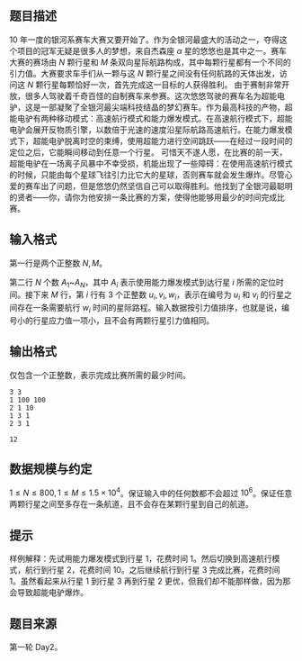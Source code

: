 ## 题目描述

$10$ 年一度的银河系赛车大赛又要开始了。作为全银河最盛大的活动之一，夺得这个项目的冠军无疑是很多人的梦想，来自杰森座 $\alpha$ 星的悠悠也是其中之一。赛车大赛的赛场由 $N$ 颗行星和 $M$ 条双向星际航路构成，其中每颗行星都有一个不同的引力值。大赛要求车手们从一颗与这 $N$ 颗行星之间没有任何航路的天体出发，访问这 $N$ 颗行星每颗恰好一次，首先完成这一目标的人获得胜利。
由于赛制非常开放，很多人驾驶着千奇百怪的自制赛车来参赛。这次悠悠驾驶的赛车名为超能电驴，这是一部凝聚了全银河最尖端科技结晶的梦幻赛车。作为最高科技的产物，超能电驴有两种移动模式：高速航行模式和能力爆发模式。在高速航行模式下，超能电驴会展开反物质引擎，以数倍于光速的速度沿星际航路高速航行。在能力爆发模式下，超能电驴脱离时空的束缚，使用超能力进行空间跳跃——在经过一段时间的定位之后，它能瞬间移动到任意一个行星。
可惜天不遂人愿，在比赛的前一天，超能电驴在一场离子风暴中不幸受损，机能出现了一些障碍：在使用高速航行模式的时候，只能由每个星球飞往引力比它大的星球，否则赛车就会发生爆炸。尽管心爱的赛车出了问题，但是悠悠仍然坚信自己可以取得胜利。他找到了全银河最聪明的贤者——你，请你为他安排一条比赛的方案，使得他能够用最少的时间完成比赛。

## 输入格式

第一行是两个正整数 $N,M$。

第二行 $N$ 个数 $A_1$~$A_N$，其中 $A_i$ 表示使用能力爆发模式到达行星 $i$ 所需的定位时间。接下来 $M$ 行，第 $i$ 行有 $3$ 个正整数 $u_i,v_i,w_i$，表示在编号为 $u_i$ 和 $v_i$ 的行星之间存在一条需要航行 $w_i$ 时间的星际路程。输入数据按引力值排序，也就是说，编号小的行星应力值一项小，且不会有两颗行星引力值相同。

## 输出格式

仅包含一个正整数，表示完成比赛所需的最少时间。

```input1
3 3
1 100 100
2 1 10
1 3 1
2 3 1
```

```output1
12
```

## 数据规模与约定

$1 \le N \le 800,1 \le M \le 1.5 \times 10^4$。保证输入中的任何数都不会超过 $10^6$。保证任意两颗行星之间至多存在一条航道，且不会存在某颗行星到自己的航道。

## 提示

样例解释：先试用能力爆发模式到行星 $1$，花费时间 $1$。然后切换到高速航行模式，航行到行星 $2$，花费时间 $10$。之后继续航行到行星 $3$ 完成比赛，花费时间 $1$。虽然看起来从行星 $1$ 到行星 $3$ 再到行星 $2$ 更优，但我们却不能那样做，因为那会导致超能电驴爆炸。

## 题目来源

第一轮 Day2。

